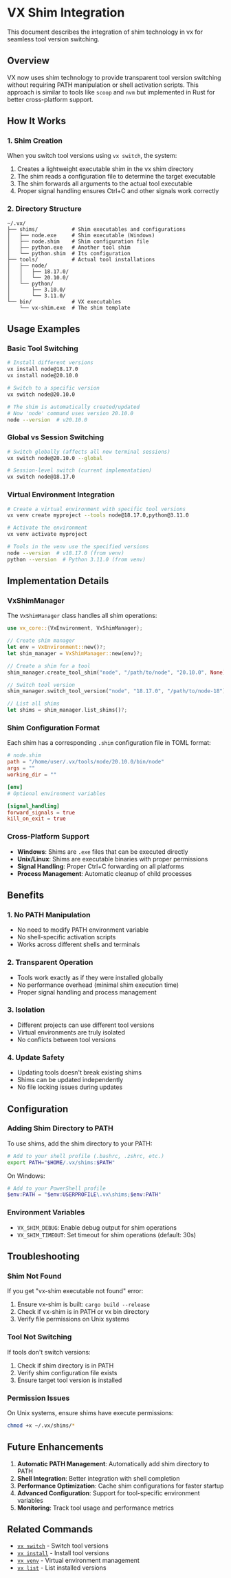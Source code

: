 # VX Shim Integration

This document describes the integration of shim technology in vx for seamless tool version switching.

## Overview

VX now uses shim technology to provide transparent tool version switching without requiring PATH manipulation or shell activation scripts. This approach is similar to tools like `scoop` and `nvm` but implemented in Rust for better cross-platform support.

## How It Works

### 1. Shim Creation

When you switch tool versions using `vx switch`, the system:

1. Creates a lightweight executable shim in the vx shim directory
2. The shim reads a configuration file to determine the target executable
3. The shim forwards all arguments to the actual tool executable
4. Proper signal handling ensures Ctrl+C and other signals work correctly

### 2. Directory Structure

```
~/.vx/
├── shims/           # Shim executables and configurations
│   ├── node.exe     # Shim executable (Windows)
│   ├── node.shim    # Shim configuration file
│   ├── python.exe   # Another tool shim
│   └── python.shim  # Its configuration
├── tools/           # Actual tool installations
│   ├── node/
│   │   ├── 18.17.0/
│   │   └── 20.10.0/
│   └── python/
│       ├── 3.10.0/
│       └── 3.11.0/
└── bin/             # VX executables
    └── vx-shim.exe  # The shim template
```

## Usage Examples

### Basic Tool Switching

```bash
# Install different versions
vx install node@18.17.0
vx install node@20.10.0

# Switch to a specific version
vx switch node@20.10.0

# The shim is automatically created/updated
# Now 'node' command uses version 20.10.0
node --version  # v20.10.0
```

### Global vs Session Switching

```bash
# Switch globally (affects all new terminal sessions)
vx switch node@20.10.0 --global

# Session-level switch (current implementation)
vx switch node@18.17.0
```

### Virtual Environment Integration

```bash
# Create a virtual environment with specific tool versions
vx venv create myproject --tools node@18.17.0,python@3.11.0

# Activate the environment
vx venv activate myproject

# Tools in the venv use the specified versions
node --version  # v18.17.0 (from venv)
python --version  # Python 3.11.0 (from venv)
```

## Implementation Details

### VxShimManager

The `VxShimManager` class handles all shim operations:

```rust
use vx_core::{VxEnvironment, VxShimManager};

// Create shim manager
let env = VxEnvironment::new()?;
let shim_manager = VxShimManager::new(env)?;

// Create a shim for a tool
shim_manager.create_tool_shim("node", "/path/to/node", "20.10.0", None)?;

// Switch tool version
shim_manager.switch_tool_version("node", "18.17.0", "/path/to/node-18")?;

// List all shims
let shims = shim_manager.list_shims()?;
```

### Shim Configuration Format

Each shim has a corresponding `.shim` configuration file in TOML format:

```toml
# node.shim
path = "/home/user/.vx/tools/node/20.10.0/bin/node"
args = ""
working_dir = ""

[env]
# Optional environment variables

[signal_handling]
forward_signals = true
kill_on_exit = true
```

### Cross-Platform Support

- **Windows**: Shims are `.exe` files that can be executed directly
- **Unix/Linux**: Shims are executable binaries with proper permissions
- **Signal Handling**: Proper Ctrl+C forwarding on all platforms
- **Process Management**: Automatic cleanup of child processes

## Benefits

### 1. No PATH Manipulation

- No need to modify PATH environment variable
- No shell-specific activation scripts
- Works across different shells and terminals

### 2. Transparent Operation

- Tools work exactly as if they were installed globally
- No performance overhead (minimal shim execution time)
- Proper signal handling and process management

### 3. Isolation

- Different projects can use different tool versions
- Virtual environments are truly isolated
- No conflicts between tool versions

### 4. Update Safety

- Updating tools doesn't break existing shims
- Shims can be updated independently
- No file locking issues during updates

## Configuration

### Adding Shim Directory to PATH

To use shims, add the shim directory to your PATH:

```bash
# Add to your shell profile (.bashrc, .zshrc, etc.)
export PATH="$HOME/.vx/shims:$PATH"
```

On Windows:
```powershell
# Add to your PowerShell profile
$env:PATH = "$env:USERPROFILE\.vx\shims;$env:PATH"
```

### Environment Variables

- `VX_SHIM_DEBUG`: Enable debug output for shim operations
- `VX_SHIM_TIMEOUT`: Set timeout for shim operations (default: 30s)

## Troubleshooting

### Shim Not Found

If you get "vx-shim executable not found" error:

1. Ensure vx-shim is built: `cargo build --release`
2. Check if vx-shim is in PATH or vx bin directory
3. Verify file permissions on Unix systems

### Tool Not Switching

If tools don't switch versions:

1. Check if shim directory is in PATH
2. Verify shim configuration file exists
3. Ensure target tool version is installed

### Permission Issues

On Unix systems, ensure shims have execute permissions:

```bash
chmod +x ~/.vx/shims/*
```

## Future Enhancements

1. **Automatic PATH Management**: Automatically add shim directory to PATH
2. **Shell Integration**: Better integration with shell completion
3. **Performance Optimization**: Cache shim configurations for faster startup
4. **Advanced Configuration**: Support for tool-specific environment variables
5. **Monitoring**: Track tool usage and performance metrics

## Related Commands

- [`vx switch`](./cli/switch.md) - Switch tool versions
- [`vx install`](./cli/install.md) - Install tool versions
- [`vx venv`](./cli/venv.md) - Virtual environment management
- [`vx list`](./cli/list.md) - List installed versions

